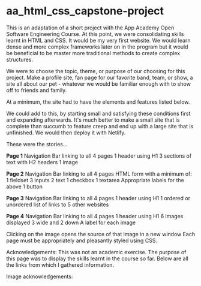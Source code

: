 # aa_html_css_capstone-project
This is an adaptation of a short project with the App Academy Open Software Engineering Course. At this point, we were consolidating skills learnt in HTML and CSS. It would be my very first website. We would learn dense and more complex frameworks later on in the program but it would be beneficial to be master more traditional methods to create complex structures.

We were to choose the topic, theme, or purpose of our choosing for this project. Make a profile site, fan page for our favorite band, team, or show, a site all about our pet - whatever we would be familiar enough with to show off to friends and family.

At a minimum, the site had to have the elements and features listed below.

We could add to this, by starting small and satisfying these conditions first and expanding afterwards. It's much better to make a small site that is complete than succumb to feature creep and end up with a large site that is unfinished. We would then deploy it with Netlify.

These were the stories...

**Page 1**
Navigation Bar linking to all 4 pages
1 header using H1
3 sections of text with H2 headers
1 image

**Page 2**
Navigation Bar linking to all 4 pages
HTML form with a minimum of:
1 fieldset
3 inputs
2 text
1 checkbox
1 textarea
Appropriate labels for the above
1 button

**Page 3**
Navigation Bar linking to all 4 pages
1 header using H1
1 ordered or unordered list of links to 5 other websites

**Page 4**
Navigation Bar linking to all 4 pages
1 header using H1
6 images displayed 3 wide and 2 down
A label for each image

Clicking on the image opens the source of that image in a new window
Each page must be appropriately and pleasantly styled using CSS.

Acknowledgements:
This was not an academic exercise. The purpose of this page was to display the skills learnt in the course so far. Below are all the links from which I gathered information.

Image acknowledgements:
